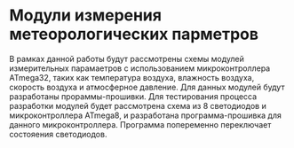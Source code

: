 ﻿# Модули измерения метеорологических парметров
В рамках данной работы будут рассмотрены схемы модулей измерительных парамаетров с использованием микроконтроллера ATmega32, таких как температура 
воздуха, влажность воздуха, скорость воздуха и атмосферное давление. Для данных модулей будут разработаны прораммы-прошивки.
Для тестирования процесса разработки модулей будет рассмотрена схема из 8 светодиодов и микроконтроллера ATmega8, и разработана программа-прошивка для данного микроконтроллера. Программа попеременно переключает состояения светодиодов.
